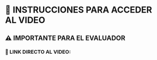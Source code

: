 # 🎥 INSTRUCCIONES PARA ACCEDER AL VIDEO

## ⚠️ IMPORTANTE PARA EL EVALUADOR

### 🔗 LINK DIRECTO AL VIDEO:
